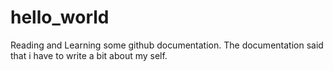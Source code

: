 # hello_world
Reading and Learning some github documentation. 
The documentation said that i have to write a bit about my self.
